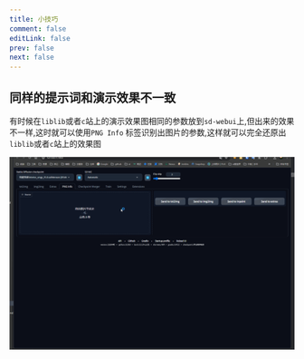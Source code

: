 ```yaml
---
title: 小技巧
comment: false
editLink: false
prev: false
next: false
---
```


## 同样的提示词和演示效果不一致

有时候在`liblib`或者`c`站上的演示效果图相同的参数放到`sd-webui`上,但出来的效果不一样,这时就可以使用`PNG Info`
标签识别出图片的参数,这样就可以完全还原出`liblib`或者`c`站上的效果图


![](https://github.com/cruldra/picx-images-hosting/raw/master/登录的时候怎么会蹦出来个支付回调.64don8utav.gif)
